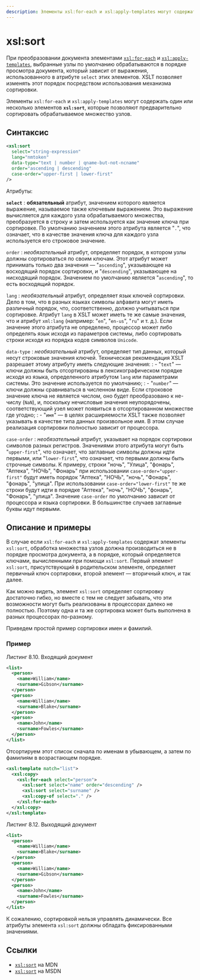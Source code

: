```yaml
---
description: Элементы xsl:for-each и xsl:apply-templates могут содержать один или несколько элементов xsl:sort, которые позволяют предварительно сортировать обрабатываемое множество узлов
---
```


# xsl:sort

При преобразовании документа элементами [`xsl:for-each`](xsl-for-each.md) и [`xsl:apply-templates`](xsl-apply-templates.md), выбранные узлы по умолчанию обрабатываются в порядке просмотра документа, который зависит от выражения, использованного в атрибуте `select` этих элементов. XSLT позволяет изменять этот порядок посредством использования механизма сортировки.

Элементы `xsl:for-each` и `xsl:apply-templates` могут содержать один или несколько элементов **`xsl:sort`**, которые позволяют предварительно сортировать обрабатываемое множество узлов.

## Синтаксис

```xml
<xsl:sort
  select="string-expression"
  lang="nmtoken"
  data-type="text | number | qname-but-not-ncname"
  order="ascending | descending"
  case-order="upper-first | lower-first"
/>
```

Атрибуты:

**`select`**
: **обязательный** атрибут, значением которого является выражение, называемое также ключевым выражением. Это выражение вычисляется для каждого узла обрабатываемого множества, преобразуется в строку и затем используется как значение ключа при сортировке. По умолчанию значением этого атрибута является "`.`", что означает, что в качестве значения ключа для каждого узла используется его строковое значение.

`order`
: _необязательный_ атрибут, определяет порядок, в котором узлы должны сортироваться по своим ключам. Этот атрибут может принимать только два значения — "`ascending`", указывающее на восходящий порядок сортировки, и "`descending`", указывающее на нисходящий порядок. Значением по умолчанию является "`ascending`", то есть восходящий порядок.

`lang`
: _необязательный_ атрибут, определяет язык ключей сортировки. Дело в том, что в разных языках символы алфавита могут иметь различный порядок, что, соответственно, должно учитываться при сортировке. Атрибут `lang` в XSLT может иметь те же самые значения, что и атрибут `xml:lang` (например: "`en`", "`en-us`", "`ru`" и т. д.). Если значение этого атрибута не определено, процессор может либо определять язык исходя из параметров системы, либо сортировать строки исходя из порядка кодов символов `Unicode`.

`data-type`
: _необязательный_ атрибут, определяет тип данных, который несут строковые значения ключей. Техническая рекомендация XSLT разрешает этому атрибуту иметь следующие значения:
: - "`text`" — ключи должны быть отсортированы в лексикографическом порядке исходя из языка, определенного атрибутом `lang` или параметрами системы. Это значение используется по умолчанию;
: - "`number`" — ключи должны сравниваться в численном виде. Если строковое значение ключа не является числом, оно будет преобразовано к не-числу (`NaN`), и, поскольку нечисловые значения неупорядочены, соответствующий узел может появиться в отсортированном множестве где угодно;
: - "`имя`" — в целях расширяемости XSLT также позволяет указывать в качестве типа данных произвольное имя. В этом случае реализация сортировки полностью зависит от процессора.

`case-order`
: _необязательный_ атрибут, указывает на порядок сортировки символов разных регистров. Значениями этого атрибута могут быть "`upper-first`", что означает, что заглавные символы должны идти первыми, или "`lower-first`", что означает, что первыми должны быть строчные символы. К примеру, строки "ночь", "Улица", "фонарь", "Аптека", "НОЧЬ", "Фонарь" при использовании `case-order="upper-first"` будут иметь порядок "Аптека", "НОЧЬ", "ночь", "Фонарь", "фонарь", "улица". При использовании `case-order="lower-first"` те же строки будут идти в порядке "Аптека", "ночь", "НОЧЬ", "фонарь", "Фонарь", "улица". Значение `case-order` по умолчанию зависит от процессора и языка сортировки. В большинстве случаев заглавные буквы идут первыми.

## Описание и примеры

В случае если `xsl:for-each` и `xsl:apply-templates` содержат элементы `xsl:sort`, обработка множества узлов должна производиться не в порядке просмотра документа, а в порядке, который определяется ключами, вычисленными при помощи `xsl:sort`. Первый элемент `xsl:sort`, присутствующий в родительском элементе, определяет первичный ключ сортировки, второй элемент — вторичный ключ, и так далее.

Как можно видеть, элемент `xsl:sort` определяет сортировку достаточно гибко, но вместе с тем не следует забывать, что эти возможности могут быть реализованы в процессорах далеко не полностью. Поэтому одна и та же сортировка может быть выполнена в разных процессорах по-разному.

Приведем простой пример сортировки имен и фамилий.

### Пример

Листинг 8.10. Входящий документ

```xml
<list>
  <person>
    <name>William</name>
    <surname>Gibson</surname>
  </person>
  <person>
    <name>William</name>
    <surname>Blake</surname>
  </person>
  <person>
    <name>John</name>
    <surname>Fowles</surname>
  </person>
</list>
```

Отсортируем этот список сначала по именам в убывающем, а затем по фамилиям в возрастающем порядке.

```xml
<xsl:template match="list">
  <xsl:copy>
    <xsl:for-each select="person">
      <xsl:sort select="name" order="descending" />
      <xsl:sort select="surname" />
      <xsl:copy-of select="." />
    </xsl:for-each>
  </xsl:copy>
</xsl:template>
```

Листинг 8.12. Выходящий документ

```xml
<list>
  <person>
    <name>William</name>
    <surname>Blake</surname>
  </person>
  <person>
    <name>William</name>
    <surname>Gibson</surname>
  </person>
  <person>
    <name>John</name>
    <surname>Fowles</surname>
  </person>
</list>
```

К сожалению, сортировкой нельзя управлять динамически. Все атрибуты элемента `xsl:sort` должны обладать фиксированными значениями.

## Ссылки

- [`xsl:sort`](https://developer.mozilla.org/en/XSLT/sort) на MDN
- [`xsl:sort`](https://msdn.microsoft.com/en-us/library/ms256196.aspx) на MSDN
